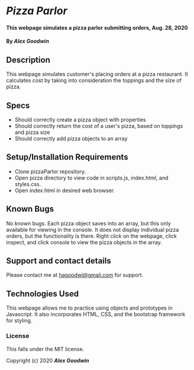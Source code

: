 # _Pizza Parlor_

#### This webpage simulates a pizza parlor submitting orders, Aug. 28, 2020

#### By _**Alex Goodwin**_

## Description

This webpage simulates customer's placing orders at a pizza restaurant. It calculates cost by taking into consideration the toppings and the size of pizza. 

## Specs
* Should correctly create a pizza object with properties
* Should correctly return the cost of a user's pizza, based on toppings and pizza size
* Should correctly add pizza objects to an array


## Setup/Installation Requirements

* Clone pizzaParlor repository.
* Open pizza directory to view code in scripts.js,  index.html, and styles.css.
* Open index.html in desired web browser.

## Known Bugs
No known bugs. Each pizza object saves into an array, but this only available for viewing in the console. It does not display individual pizza orders, but the functionality is there. Right click on the webpage, click inspect, and click console to view the pizza objects in the array.

## Support and contact details

Please contact me at hagoodwi@gmail.com for support. 

## Technologies Used

This webpage allows me to practice using objects and prototypes in Javascript. It also incorporates HTML, CSS, and the bootstrap framework for styling. 

### License

This falls under the MIT license. 

Copyright (c) 2020 **_Alex Goodwin_**
